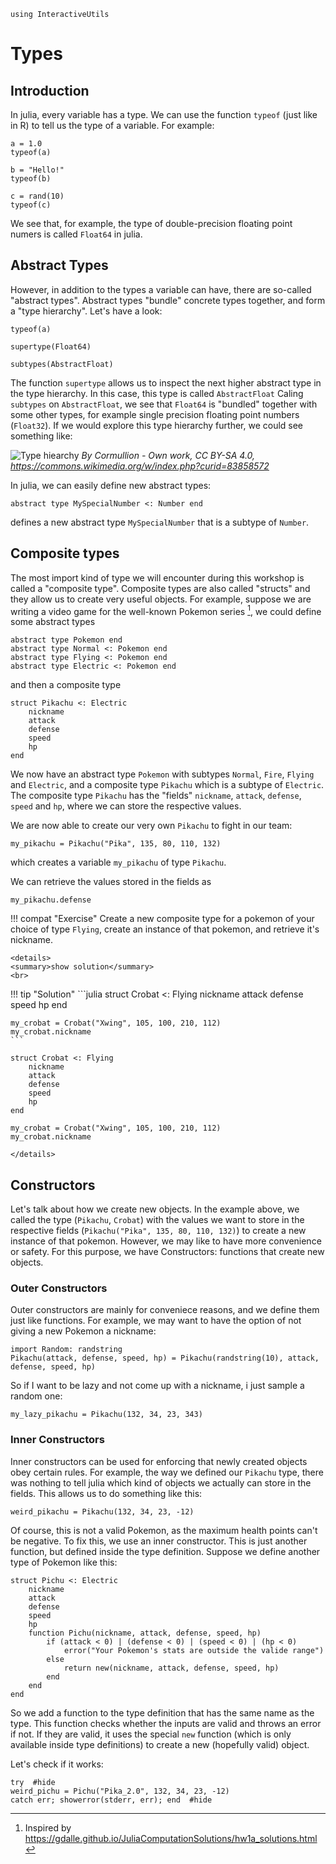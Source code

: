 ```@setup types
using InteractiveUtils
```

# Types

## Introduction

In julia, every variable has a type. 
We can use the function `typeof` (just like in R) to tell us the type of a variable.
For example:

```@example types
a = 1.0
typeof(a)
```
```@example types
b = "Hello!"
typeof(b)
```
```@example types
c = rand(10)
typeof(c)
```

We see that, for example, the type of double-precision floating point numers is called `Float64` in julia.

## Abstract Types

However, in addition to the types a variable can have, there are so-called "abstract types".
Abstract types "bundle" concrete types together, and form a "type hierarchy".
Let's have a look:
```@example types
typeof(a)
```
```@example types
supertype(Float64)
```
```@example types
subtypes(AbstractFloat)
```

The function `supertype` allows us to inspect the next higher abstract type in the type hierarchy.
In this case, this type is called `AbstractFloat`
Caling `subtypes` on `AbstractFloat`, we see that `Float64` is "bundled" together with some other types,
for example single precision floating point numbers (`Float32`).
If we would explore this type hierarchy further, we could see something like:

![Type hiearchy](https://upload.wikimedia.org/wikipedia/commons/d/d9/Julia-number-type-hierarchy.svg)
*By Cormullion - Own work, CC BY-SA 4.0, https://commons.wikimedia.org/w/index.php?curid=83858572*

In julia, we can easily define new abstract types:

```@example types
abstract type MySpecialNumber <: Number end
```

defines a new abstract type `MySpecialNumber` that is a subtype of `Number`.

## Composite types
The most import kind of type we will encounter during this workshop is called a "composite type".
Composite types are also called "structs" and they allow us to create very useful objects. 
For example, suppose we are writing a video game for the well-known Pokemon series [^1], 
we could define some abstract types
```@example types
abstract type Pokemon end
abstract type Normal <: Pokemon end
abstract type Flying <: Pokemon end
abstract type Electric <: Pokemon end
```
and then a composite type
```@example types
struct Pikachu <: Electric
    nickname
    attack
    defense
    speed
    hp
end
```
We now have an abstract type `Pokemon` with subtypes `Normal`, `Fire`, `Flying` and `Electric`,
and a composite type `Pikachu` which is a subtype of `Electric`.
The composite type `Pikachu` has the "fields" `nickname`, `attack`, `defense`, `speed` and `hp`, where we can store the respective values.
    
We are now able to create our very own `Pikachu` to fight in our team:

```@example types
my_pikachu = Pikachu("Pika", 135, 80, 110, 132)
```

which creates a variable `my_pikachu` of type `Pikachu`.

We can retrieve the values stored in the fields as
```@example types
my_pikachu.defense
```

!!! compat "Exercise"
    Create a new composite type for a pokemon of your choice of type `Flying`, create an instance of that pokemon, and retrieve it's nickname.

```@raw html
<details>
<summary>show solution</summary>
<br>
```
!!! tip "Solution"
    ```julia
    struct Crobat <: Flying
        nickname
        attack
        defense
        speed
        hp
    end

    my_crobat = Crobat("Xwing", 105, 100, 210, 112)
    my_crobat.nickname
    ```
```@setup types
struct Crobat <: Flying
    nickname
    attack
    defense
    speed
    hp
end

my_crobat = Crobat("Xwing", 105, 100, 210, 112)
my_crobat.nickname
```
```@raw html
</details>
``` 

## Constructors

Let's talk about how we create new objects. In the example above, we called the type (`Pikachu`, `Crobat`) with the values we want to store in the respective fields (`Pikachu("Pika", 135, 80, 110, 132)`) to create a new instance of that pokemon.
However, we may like to have more convenience or safety.
For this purpose, we have Constructors: functions that create new objects.

### Outer Constructors
Outer constructors are mainly for conveniece reasons, and we define them just like functions.
For example, we may want to have the option of not giving a new Pokemon a nickname:

```@example types
import Random: randstring
Pikachu(attack, defense, speed, hp) = Pikachu(randstring(10), attack, defense, speed, hp)
```

So if I want to be lazy and not come up with a nickname, i just sample a random one:

```@example types
my_lazy_pikachu = Pikachu(132, 34, 23, 343)
```

### Inner Constructors
Inner constructors can be used for enforcing that newly created objects obey certain rules.
For example, the way we defined our `Pikachu` type, there was nothing to tell julia which kind of objects we actually can store in the fields.
This allows us to do something like this:

```@example types
weird_pikachu = Pikachu(132, 34, 23, -12)
```

Of course, this is not a valid Pokemon, as the maximum health points can't be negative.
To fix this, we use an inner constructor. This is just another function, but defined inside the type definition.
Suppose we define another type of Pokemon like this:

```@example types
struct Pichu <: Electric
    nickname
    attack
    defense
    speed
    hp
    function Pichu(nickname, attack, defense, speed, hp)
        if (attack < 0) | (defense < 0) | (speed < 0) | (hp < 0)
            error("Your Pokemon's stats are outside the valide range")
        else
            return new(nickname, attack, defense, speed, hp)
        end
    end
end
```

So we add a function to the type definition that has the same name as the type.
This function checks whether the inputs are valid and throws an error if not.
If they are valid, it uses the special `new` function (which is only available inside type definitions) to create a new (hopefully valid) object.

Let's check if it works:

```@example types
try  #hide
weird_pichu = Pichu("Pika_2.0", 132, 34, 23, -12)
catch err; showerror(stderr, err); end  #hide
```

[^1]: Inspired by https://gdalle.github.io/JuliaComputationSolutions/hw1a_solutions.html